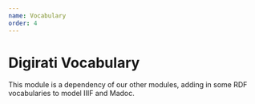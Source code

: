 ```yaml
---
name: Vocabulary
order: 4
---
```


# Digirati Vocabulary

This module is a dependency of our other modules, adding in some RDF vocabularies to model IIIF and Madoc.